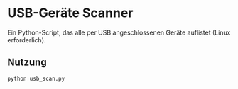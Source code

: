 # USB-Geräte Scanner

Ein Python-Script, das alle per USB angeschlossenen Geräte auflistet (Linux erforderlich).

## Nutzung
```bash
python usb_scan.py
